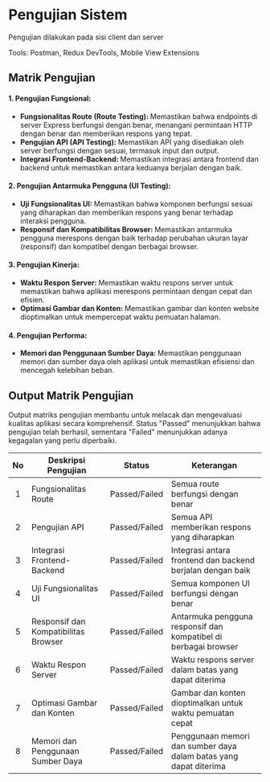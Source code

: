 <h1>Pengujian Sistem</h1>
<p>Pengujian dilakukan pada sisi client dan server</p>
<p>Tools: Postman, Redux DevTools, Mobile View Extensions</p>

<h2>Matrik Pengujian</h2>
<h4>1. Pengujian Fungsional:</h4>
<ul>
  <li>
    <strong>Fungsionalitas Route (Route Testing): </strong>Memastikan bahwa endpoints di server Express berfungsi dengan benar, menangani permintaan HTTP dengan benar dan memberikan respons yang tepat.
  </li>
  <li>
    <strong>Pengujian API (API Testing): </strong>Memastikan API yang disediakan oleh server berfungsi dengan sesuai, termasuk input dan output.
  </li>
    <li>
    <strong>Integrasi Frontend-Backend:  </strong>Memastikan integrasi antara frontend  dan backend untuk memastikan antara keduanya berjalan dengan baik.
  </li>
</ul>

<h4>2. Pengujian Antarmuka Pengguna (UI Testing):</h4>
<ul>
  <li>
    <strong>Uji Fungsionalitas UI:  </strong>Memastikan bahwa komponen berfungsi sesuai yang diharapkan dan memberikan respons yang benar terhadap interaksi pengguna.
  </li>
  <li>
    <strong>Responsif dan Kompatibilitas Browser:  </strong>Memastikan antarmuka pengguna merespons dengan baik terhadap perubahan ukuran layar (responsif) dan kompatibel dengan berbagai browser.
  </li>
</ul>

<h4>3. Pengujian Kinerja:</h4>
<ul>
  <li>
    <strong>Waktu Respon Server:  </strong>Memastikan waktu respons server untuk memastikan bahwa aplikasi merespons permintaan dengan cepat dan efisien.
  </li>
  <li>
    <strong>Optimasi Gambar dan Konten:  </strong>Memastikan gambar dan konten website dioptimalkan untuk mempercepat waktu pemuatan halaman.
  </li>
</ul>

<h4>4. Pengujian Performa:</h4>
<ul>
  <li>
    <strong>Memori dan Penggunaan Sumber Daya:  </strong>Memastikan penggunaan memori dan sumber daya oleh aplikasi untuk memastikan efisiensi dan mencegah kelebihan beban.
  </li>
</ul>

<h2>Output Matrik Pengujian</h2>
<p>Output matriks pengujian membantu untuk melacak dan mengevaluasi kualitas aplikasi  secara komprehensif. Status "Passed" menunjukkan bahwa pengujian telah berhasil, sementara "Failed" menunjukkan adanya kegagalan yang perlu diperbaiki.</p>

| No | Deskripsi Pengujian | Status | Keterangan |
| :---: | - | - | - |
| 1 | Fungsionalitas Route | Passed/Failed | Semua route berfungsi dengan benar |
| 2 | Pengujian API | Passed/Failed | Semua API memberikan respons yang diharapkan |
| 3 | Integrasi Frontend-Backend | Passed/Failed | Integrasi antara frontend dan backend berjalan dengan baik |
| 4 | Uji Fungsionalitas UI | Passed/Failed | Semua komponen UI berfungsi dengan benar |
| 5 | Responsif dan Kompatibilitas Browser | Passed/Failed | 	Antarmuka pengguna responsif dan kompatibel di berbagai browser |
| 6 | Waktu Respon Server | Passed/Failed | Waktu respons server dalam batas yang dapat diterima |
| 7 | Optimasi Gambar dan Konten | Passed/Failed | Gambar dan konten dioptimalkan untuk waktu pemuatan cepat |
| 8 | Memori dan Penggunaan Sumber Daya | Passed/Failed | Penggunaan memori dan sumber daya dalam batas yang dapat diterima |

